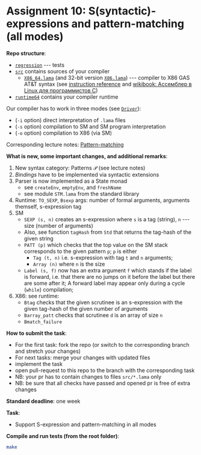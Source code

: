 # Assignment 10: S(syntactic)-expressions and pattern-matching (all modes)

**Repo structure**:
* [`regression`](regression/) --- tests
* [`src`](src/) contains sources of your compiler
  + [`X86_64.lama`](src/X86_64.lama) (and 32-bit version [`X86.lama`](src/X86.lama)) --- compiler to X86 GAS AT&T syntax (see [instruction reference](https://www.felixcloutier.com/x86/) and [wikibook: Ассемблер в Linux для программистов C](https://ru.wikibooks.org/wiki/%D0%90%D1%81%D1%81%D0%B5%D0%BC%D0%B1%D0%BB%D0%B5%D1%80_%D0%B2_Linux_%D0%B4%D0%BB%D1%8F_%D0%BF%D1%80%D0%BE%D0%B3%D1%80%D0%B0%D0%BC%D0%BC%D0%B8%D1%81%D1%82%D0%BE%D0%B2_C))
* [`runtime64`](runtime64/) contains your compiler runtime

Our compiler has to work in three modes (see [`Driver`](src/Driver.lama)):
* (`-i` option) direct interpretation of `.lama` files
* (`-s` option) compilation to SM and SM program interpretation
* (`-o` option) compilation to X86 (via SM)

Corresponding lecture notes: [Pattern-matching](https://github.com/danyaberezun/compilers-supplementary/blob/lecture-notes/lectures/09.pdf)

**What is new, some important changes, and additional remarks**:
1. New syntax category: Patterns $\mathcal{P}$ (see lecture notes)
2. *Bindings* have to be implemented via syntactic extensions
3. Parser is now implemented as a State monad
    + see `createEnv`, `emptyEnv`, and `freshName`
    + see module `STM.lama` from the standard library
4. Runtime: `TO_SEXP`, `Bsexp` args: number of formal arguments, arguments themself, s-expression tag
5. SM
    + `SEXP (s, n)` creates an s-expression where `s` is a tag (string), `n` --- size (number of arguments)
    + Also, see function `tagHash` from `Std` that returns the tag-hash of the given string
    + `PATT (p)` which checks that the top value on the SM stack corresponds to the given pattern `p`; `p` is either
        * `Tag (t, n)` i.e. s-expression with tag `t` and `n` arguments;
        * `Array (n)` where `n` is the size
    + `Label (s, f)` now has an extra argument `f` which stands if the label is forward, i.e. that there are no jumps on it before the label but there are some after it;
    A forward label may appear only during a cycle (`while`) compilation;
6. X86: see runtime:
    + `Btag` checks that the given scrutinee is an s-expression with the given tag-hash of the given number of arguments
    + `Barray_patt` checks that scrutinee `d` is an array of size `n`
    + `Bmatch_failure`

**How to submit the task**:
* For the first task: fork the repo (or switch to the corresponding branch and stretch your changes)
* For next tasks: merge your changes with updated files
* implement the task
* open pull-request to this repo to the branch with the corresponding task
* NB: your pr has to contain changes to files `src/*.lama` only
* NB: be sure that all checks have passed and opened pr is free of extra changes

**Standard deadline**: one week

**Task**:
* Support S-expression and pattern-matching in all modes

**Compile and run tests (from the root folder)**:
```bash
make
```